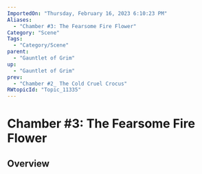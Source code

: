```yaml
---
ImportedOn: "Thursday, February 16, 2023 6:10:23 PM"
Aliases:
  - "Chamber #3: The Fearsome Fire Flower"
Category: "Scene"
Tags:
  - "Category/Scene"
parent:
  - "Gauntlet of Grim"
up:
  - "Gauntlet of Grim"
prev:
  - "Chamber #2_ The Cold Cruel Crocus"
RWtopicId: "Topic_11335"
---
```

# Chamber #3: The Fearsome Fire Flower
## Overview
